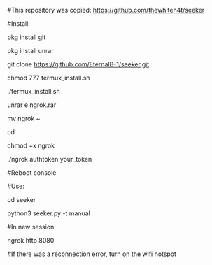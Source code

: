 #This repository was copied: https://github.com/thewhiteh4t/seeker

#Install:

pkg install git

pkg install unrar

git clone https://github.com/EternalB-1/seeker.git

chmod 777 termux_install.sh

./termux_install.sh

unrar e ngrok.rar

mv ngrok ~

cd

chmod +x ngrok

./ngrok authtoken your_token

#Reboot console

#Use:

cd seeker

python3 seeker.py -t manual

#In new session:

ngrok http 8080

#If there was a reconnection error, turn on the wifi hotspot
